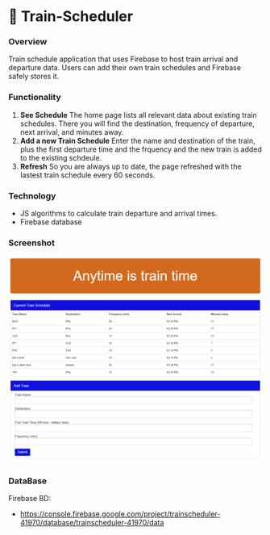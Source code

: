 # :bullettrain_side: Train-Scheduler

### Overview
Train schedule application that uses Firebase to host train arrival and departure data.  Users can add their own train schedules and Firebase safely stores it.

### Functionality
  1. <strong>See Schedule</strong> The home page lists all relevant data about existing train schedules.  There you will find the destination, frequency of departure, next arrival, and minutes away.
  2. <strong>Add a new Train Schedule</strong> Enter the name and destination of the train, plus the first departure time and the frquency and the new train is added to the existing schdeule.
  3. <strong>Refresh</strong> So you are always up to date, the page refreshed with the lastest train schedule every 60 seconds.

### Technology
* JS algorithms to calculate train departure and arrival times.
* Firebase database

### Screenshot
![Full Size](assests/images/ss.png)

### DataBase
Firebase BD:
* https://console.firebase.google.com/project/trainscheduler-41970/database/trainscheduler-41970/data




